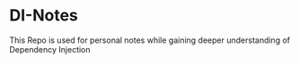 # DI-Notes
This Repo is used for personal notes while gaining deeper understanding of Dependency Injection
